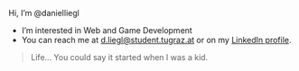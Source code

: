 Hi, I’m @danielliegl
- I’m interested in Web and Game Development
- You can reach me at d.liegl@student.tugraz.at or on my [LinkedIn profile](https://www.linkedin.com/in/daniel-liegl/).

> Life... You could say it started when I was a kid. 

<!---
danielliegl/danielliegl is a ✨ special ✨ repository because its `README.md` (this file) appears on your GitHub profile.
You can click the Preview link to take a look at your changes.
--->
